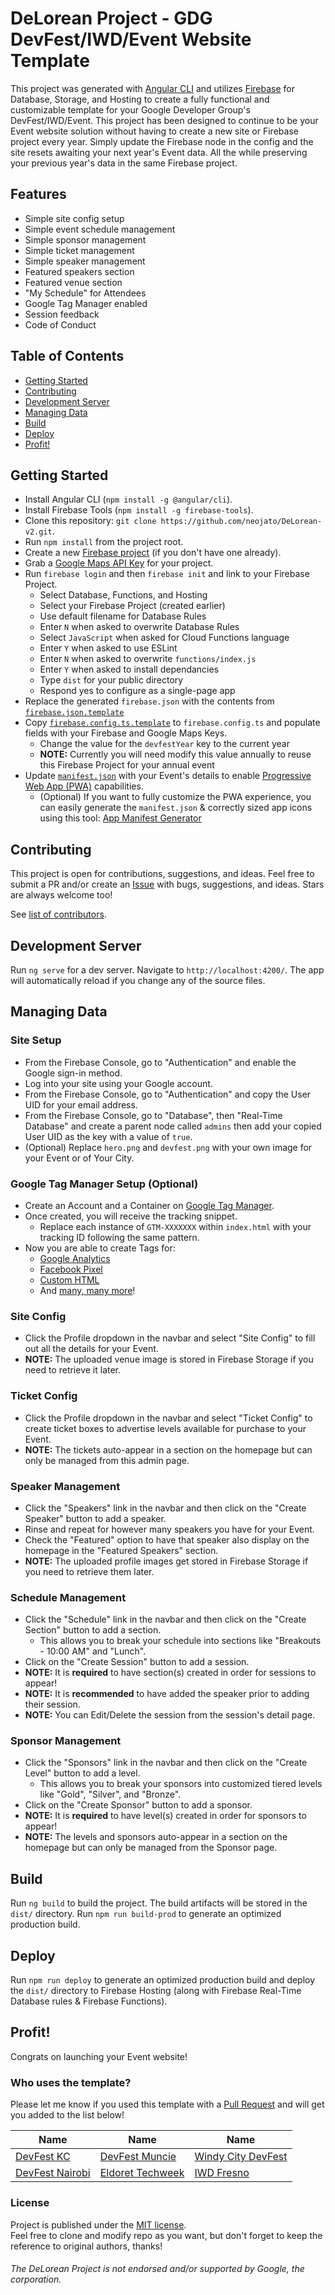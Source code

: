 # DeLorean Project - GDG DevFest/IWD/Event Website Template

This project was generated with [Angular CLI](https://github.com/angular/angular-cli) and utilizes [Firebase](https://firebase.google.com) for Database, Storage, and Hosting to create a fully functional and customizable template for your Google Developer Group's DevFest/IWD/Event. This project has been designed to continue to be your Event website solution without having to create a new site or Firebase project every year. Simply update the Firebase node in the config and the site resets awaiting your next year's Event data. All the while preserving your previous year's data in the same Firebase project.

## Features
 - Simple site config setup
 - Simple event schedule management
 - Simple sponsor management
 - Simple ticket management
 - Simple speaker management
 - Featured speakers section
 - Featured venue section
 - "My Schedule" for Attendees
 - Google Tag Manager enabled
 - Session feedback
 - Code of Conduct

## Table of Contents
 - [Getting Started](#getting-started)
 - [Contributing](#contributing)
 - [Development Server](#development-server)
 - [Managing Data](#managing-data)
 - [Build](#build)
 - [Deploy](#deploy)
 - [Profit!](#profit)

## Getting Started

* Install Angular CLI (`npm install -g @angular/cli`).
* Install Firebase Tools (`npm install -g firebase-tools`).
* Clone this repository: `git clone https://github.com/neojato/DeLorean-v2.git`.
* Run `npm install` from the project root.
* Create a new [Firebase project](https://console.firebase.google.com) (if you don't have one already).
* Grab a [Google Maps API Key](https://developers.google.com/maps/documentation/javascript/get-api-key) for your project.
* Run `firebase login` and then `firebase init` and link to your Firebase Project.
  * Select Database, Functions, and Hosting
  * Select your Firebase Project (created earlier)
  * Use default filename for Database Rules
  * Enter `N` when asked to overwrite Database Rules
  * Select `JavaScript` when asked for Cloud Functions language
  * Enter `Y` when asked to use ESLint
  * Enter `N` when asked to overwrite `functions/index.js`
  * Enter `Y` when asked to install dependancies
  * Type `dist` for your public directory
  * Respond yes to configure as a single-page app
* Replace the generated `firebase.json` with the contents from [`firebase.json.template`](https://github.com/neojato/DeLorean-v2/blob/master/firebase.json.template)
* Copy [`firebase.config.ts.template`](https://github.com/neojato/DeLorean-v2/blob/master/src/environments/firebase.config.ts.template) to `firebase.config.ts` and populate fields with your Firebase and Google Maps Keys.
  * Change the value for the `devfestYear` key to the current year
  * **NOTE:** Currently you will need modify this value annually to reuse this Firebase Project for your annual event
* Update [`manifest.json`](https://github.com/neojato/DeLorean-v2/blob/master/src/manifest.json) with your Event's details to enable [Progressive Web App (PWA)](https://developers.google.com/web/progressive-web-apps/) capabilities.
  * (Optional) If you want to fully customize the PWA experience, you can easily generate the `manifest.json` & correctly sized app icons using this tool: [App Manifest Generator](https://app-manifest.firebaseapp.com/)

## Contributing

This project is open for contributions, suggestions, and ideas. Feel free to submit a PR and/or create an [Issue](https://github.com/neojato/DeLorean-v2/issues) with bugs, suggestions, and ideas. Stars are always welcome too!

See [list of contributors](https://github.com/neojato/DeLorean-v2/graphs/contributors).

## Development Server

Run `ng serve` for a dev server. Navigate to `http://localhost:4200/`. The app will automatically reload if you change any of the source files.

## Managing Data

### Site Setup

* From the Firebase Console, go to "Authentication" and enable the Google sign-in method.
* Log into your site using your Google account.
* From the Firebase Console, go to "Authentication" and copy the User UID for your email address.
* From the Firebase Console, go to "Database", then "Real-Time Database" and create a parent node called `admins` then add your copied User UID as the key with a value of `true`.
* (Optional) Replace `hero.png` and `devfest.png` with your own image for your Event or of Your City.

### Google Tag Manager Setup (Optional)

* Create an Account and a Container on [Google Tag Manager](https://tagmanager.google.com).
* Once created, you will receive the tracking snippet.
  * Replace each instance of `GTM-XXXXXXX` within `index.html` with your tracking ID following the same pattern.
* Now you are able to create Tags for:
  * [Google Analytics](https://support.google.com/analytics/answer/6163791)
  * [Facebook Pixel](https://www.facebook.com/business/help/1021909254506499)
  * [Custom HTML](https://support.google.com/tagmanager/answer/6107167)
  * And [many, many more](https://support.google.com/tagmanager/answer/6106924)!

### Site Config

* Click the Profile dropdown in the navbar and select "Site Config" to fill out all the details for your Event.
* **NOTE:** The uploaded venue image is stored in Firebase Storage if you need to retrieve it later.

### Ticket Config

* Click the Profile dropdown in the navbar and select "Ticket Config" to create ticket boxes to advertise levels available for purchase to your Event.
* **NOTE:** The tickets auto-appear in a section on the homepage but can only be managed from this admin page.

### Speaker Management

* Click the "Speakers" link in the navbar and then click on the "Create Speaker" button to add a speaker.
* Rinse and repeat for however many speakers you have for your Event.
* Check the "Featured" option to have that speaker also display on the homepage in the "Featured Speakers" section.
* **NOTE:** The uploaded profile images get stored in Firebase Storage if you need to retrieve them later.

### Schedule Management

* Click the "Schedule" link in the navbar and then click on the "Create Section" button to add a section.
  * This allows you to break your schedule into sections like "Breakouts - 10:00 AM" and "Lunch".
* Click on the "Create Session" button to add a session.
* **NOTE:** It is **required** to have section(s) created in order for sessions to appear!
* **NOTE:** It is **recommended** to have added the speaker prior to adding their session.
* **NOTE:** You can Edit/Delete the session from the session's detail page.

### Sponsor Management

* Click the "Sponsors" link in the navbar and then click on the "Create Level" button to add a level.
  * This allows you to break your sponsors into customized tiered levels like "Gold", "Silver", and "Bronze".
* Click on the "Create Sponsor" button to add a sponsor.
* **NOTE:** It is **required** to have level(s) created in order for sponsors to appear!
* **NOTE:** The levels and sponsors auto-appear in a section on the homepage but can only be managed from the Sponsor page.

## Build

Run `ng build` to build the project. The build artifacts will be stored in the `dist/` directory. Run `npm run build-prod` to generate an optimized production build.

## Deploy

Run `npm run deploy` to generate an optimized production build and deploy the `dist/` directory to Firebase Hosting (along with Firebase Real-Time Database rules & Firebase Functions).

## Profit!

Congrats on launching your Event website!

### Who uses the template?

Please let me know if you used this template with a [Pull Request](https://github.com/neojato/DeLorean-v2/pull) and will get you added to the list below!

| Name | Name | Name |
|------|------|------|
| [DevFest KC](https://devfestkc.com) | [DevFest Muncie](https://devfestmuncie.firebaseapp.com) | [Windy City DevFest](https://windycity.devfest.io) |
| [DevFest Nairobi](https://devfestnairobi.gdgkenya.org) | [Eldoret Techweek](https://sites.gdgmoi.com) | [IWD Fresno](https://iwd.wtmfresno.com) | [DevFest Los Angeles](https://devfest.gdgla.org)

### License

Project is published under the [MIT license](https://github.com/neojato/DeLorean-v2/blob/master/LICENSE.md).  
Feel free to clone and modify repo as you want, but don't forget to keep the reference to original authors, thanks!

###### The DeLorean Project is not endorsed and/or supported by Google, the corporation.
